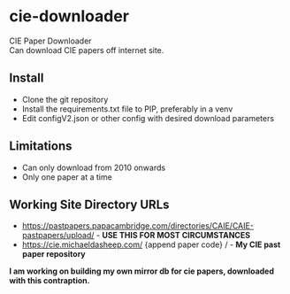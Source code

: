 # cie-downloader
CIE Paper Downloader
<br>Can download CIE papers off internet site.

## Install
* Clone the git repository
* Install the requirements.txt file to PIP, preferably in a venv
* Edit configV2.json or other config with desired download parameters

## Limitations
* Can only download from 2010 onwards
* Only one paper at a time

## Working Site Directory URLs
* https://pastpapers.papacambridge.com/directories/CAIE/CAIE-pastpapers/upload/ - <b>USE THIS FOR MOST CIRCUMSTANCES</b>
* https://cie.michaeldasheep.com/ {append paper code} / - <b>My CIE past paper repository

I am working on building my own mirror db for cie papers, downloaded with this contraption. 
